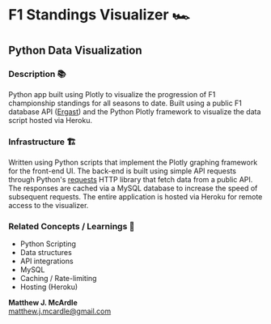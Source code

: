 # F1 Standings Visualizer 🏎️

## Python Data Visualization

### Description 📚

Python app built using Plotly to visualize the progression of F1 championship standings for all seasons to date. Built using a public F1 database API ([Ergast](http://ergast.com/mrd/)) and the Python Plotly framework to visualize the data script hosted via Heroku.

### Infrastructure 🏗️

Written using Python scripts that implement the Plotly graphing framework for the front-end UI. The back-end is built using simple API requests through Python's [requests](https://pypi.org/project/requests/) HTTP library that fetch data from a public API. The responses are cached via a MySQL database to increase the speed of subsequent requests. The entire application is hosted via Heroku for remote access to the visualizer.

### Related Concepts / Learnings 💭

* Python Scripting
* Data structures
* API integrations
* MySQL
* Caching / Rate-limiting
* Hosting (Heroku)

<b>Matthew J. McArdle</b>
<br>
matthew.j.mcardle@gmail.com
